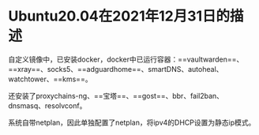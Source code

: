 # Ubuntu20.04在2021年12月31日的描述



自定义镜像中，已安装docker，docker中已运行容器：==vaultwarden==、==xray==、socks5、==adguardhome==、smartDNS、autoheal、watchtower、==kms==。

还安装了proxychains-ng、==宝塔==、==gost==、bbr、fail2ban、dnsmasq、resolvconf。

系统自带netplan，因此单独配置了netplan，将ipv4的DHCP设置为静态ip模式。
